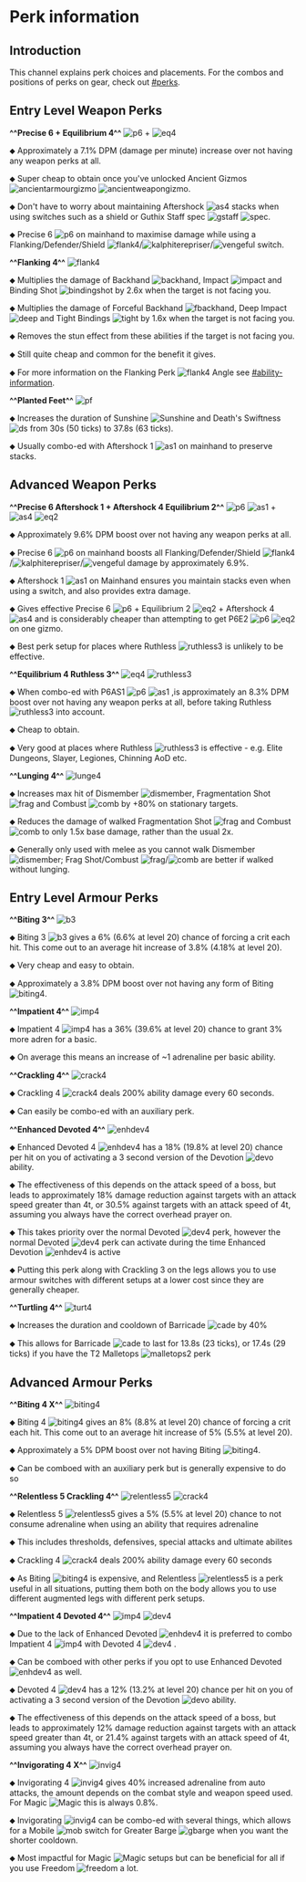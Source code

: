 # Perk information
## Introduction


This channel explains perk choices and placements. For the combos and positions of perks on gear, check out [#perks](../../getting-started/perks).


## Entry Level Weapon Perks


**^^Precise 6 + Equilibrium 4^^** <img title="p6" class="d-emoji" alt="p6" src="https://cdn.discordapp.com/emojis/712073088769982475.png?v=1"> + <img title="eq4" class="d-emoji" alt="eq4" src="https://cdn.discordapp.com/emojis/712073088589627505.png?v=1">

⬥ Approximately a 7.1% DPM (damage per minute) increase over not having any weapon perks at all.

⬥ Super cheap to obtain once you've unlocked Ancient Gizmos <img title="ancientarmourgizmo" class="d-emoji" alt="ancientarmourgizmo" src="https://cdn.discordapp.com/emojis/697405383769194516.png?v=1"> <img title="ancientweapongizmo" class="d-emoji" alt="ancientweapongizmo" src="https://cdn.discordapp.com/emojis/697405383752548382.png?v=1">.

⬥ Don't have to worry about maintaining Aftershock <img title="as4" class="d-emoji" alt="as4" src="https://cdn.discordapp.com/emojis/712074245202772009.png?v=1"> stacks when using switches such as a shield or Guthix Staff spec <img title="gstaff" class="d-emoji" alt="gstaff" src="https://cdn.discordapp.com/emojis/513203008608141314.png?v=1"> <img title="spec" class="d-emoji" alt="spec" src="https://cdn.discordapp.com/emojis/537340400273195028.png?v=1">.

⬥ Precise 6 <img title="p6" class="d-emoji" alt="p6" src="https://cdn.discordapp.com/emojis/712073088769982475.png?v=1"> on mainhand to maximise damage while using a Flanking/Defender/Shield <img title="flank4" class="d-emoji" alt="flank4" src="https://cdn.discordapp.com/emojis/712073088296157185.png?v=1">/<img title="kalphiterepriser" class="d-emoji" alt="kalphiterepriser" src="https://cdn.discordapp.com/emojis/643846849362657280.png?v=1">/<img title="vengeful" class="d-emoji" alt="vengeful" src="https://cdn.discordapp.com/emojis/583430259110576140.png?v=1"> switch.


**^^Flanking 4^^** <img title="flank4" class="d-emoji" alt="flank4" src="https://cdn.discordapp.com/emojis/712073088296157185.png?v=1">

⬥ Multiplies the damage of Backhand <img title="backhand" class="d-emoji" alt="backhand" src="https://cdn.discordapp.com/emojis/535532854302605333.png?v=1">, Impact <img title="impact" class="d-emoji" alt="impact" src="https://cdn.discordapp.com/emojis/535533809655873556.png?v=1"> and Binding Shot <img title="bindingshot" class="d-emoji" alt="bindingshot" src="https://cdn.discordapp.com/emojis/535541306563231790.png?v=1"> by 2.6x when the target is not facing you.

⬥ Multiplies the damage of Forceful Backhand <img title="fbackhand" class="d-emoji" alt="fbackhand" src="https://cdn.discordapp.com/emojis/535532879346794516.png?v=1">, Deep Impact <img title="deep" class="d-emoji" alt="deep" src="https://cdn.discordapp.com/emojis/535533833139912724.png?v=1"> and Tight Bindings <img title="tight" class="d-emoji" alt="tight" src="https://cdn.discordapp.com/emojis/535541275957657600.png?v=1"> by 1.6x when the target is not facing you.

⬥ Removes the stun effect from these abilities if the target is not facing you.

⬥ Still quite cheap and common for the benefit it gives.

⬥ For more information on the Flanking Perk <img title="flank4" class="d-emoji" alt="flank4" src="https://cdn.discordapp.com/emojis/712073088296157185.png?v=1"> Angle see [#ability-information](../../miscellaneous-information/ability-information).


**^^Planted Feet^^** <img title="pf" class="d-emoji" alt="pf" src="https://cdn.discordapp.com/emojis/689501925770919981.png?v=1">

⬥ Increases the duration of Sunshine <img title="Sunshine" class="d-emoji" alt="Sunshine" src="https://cdn.discordapp.com/emojis/583430011948630016.png?v=1"> and Death's Swiftness <img title="ds" class="d-emoji" alt="ds" src="https://cdn.discordapp.com/emojis/535541258924326912.png?v=1"> from 30s (50 ticks) to 37.8s (63 ticks).

⬥ Usually combo-ed with Aftershock 1 <img title="as1" class="d-emoji" alt="as1" src="https://cdn.discordapp.com/emojis/689502339891331093.png?v=1"> on mainhand to preserve stacks.


## Advanced Weapon Perks


**^^Precise 6 Aftershock 1 + Aftershock 4 Equilibrium 2^^** <img title="p6" class="d-emoji" alt="p6" src="https://cdn.discordapp.com/emojis/712073088769982475.png?v=1"> <img title="as1" class="d-emoji" alt="as1" src="https://cdn.discordapp.com/emojis/689502339891331093.png?v=1"> + <img title="as4" class="d-emoji" alt="as4" src="https://cdn.discordapp.com/emojis/712074245202772009.png?v=1"> <img title="eq2" class="d-emoji" alt="eq2" src="https://cdn.discordapp.com/emojis/689502258424971564.png?v=1">

⬥ Approximately 9.6% DPM boost over not having any weapon perks at all.

⬥ Precise 6 <img title="p6" class="d-emoji" alt="p6" src="https://cdn.discordapp.com/emojis/712073088769982475.png?v=1"> on mainhand boosts all Flanking/Defender/Shield <img title="flank4" class="d-emoji" alt="flank4" src="https://cdn.discordapp.com/emojis/712073088296157185.png?v=1">/<img title="kalphiterepriser" class="d-emoji" alt="kalphiterepriser" src="https://cdn.discordapp.com/emojis/643846849362657280.png?v=1">/<img title="vengeful" class="d-emoji" alt="vengeful" src="https://cdn.discordapp.com/emojis/583430259110576140.png?v=1"> damage by approximately 6.9%.

⬥ Aftershock 1 <img title="as1" class="d-emoji" alt="as1" src="https://cdn.discordapp.com/emojis/689502339891331093.png?v=1"> on Mainhand ensures you maintain stacks even when using a switch, and also provides extra damage.

⬥ Gives effective Precise 6 <img title="p6" class="d-emoji" alt="p6" src="https://cdn.discordapp.com/emojis/712073088769982475.png?v=1"> + Equilibrium 2 <img title="eq2" class="d-emoji" alt="eq2" src="https://cdn.discordapp.com/emojis/689502258424971564.png?v=1"> + Aftershock 4 <img title="as4" class="d-emoji" alt="as4" src="https://cdn.discordapp.com/emojis/712074245202772009.png?v=1"> and is considerably cheaper than attempting to get P6E2 <img title="p6" class="d-emoji" alt="p6" src="https://cdn.discordapp.com/emojis/712073088769982475.png?v=1"> <img title="eq2" class="d-emoji" alt="eq2" src="https://cdn.discordapp.com/emojis/689502258424971564.png?v=1"> on one gizmo.

⬥ Best perk setup for places where Ruthless <img title="ruthless3" class="d-emoji" alt="ruthless3" src="https://cdn.discordapp.com/emojis/712244800572883025.png?v=1"> is unlikely to be effective.


**^^Equilibrium 4 Ruthless 3^^** <img title="eq4" class="d-emoji" alt="eq4" src="https://cdn.discordapp.com/emojis/712073088589627505.png?v=1"> <img title="ruthless3" class="d-emoji" alt="ruthless3" src="https://cdn.discordapp.com/emojis/712244800572883025.png?v=1">

⬥ When combo-ed with P6AS1 <img title="p6" class="d-emoji" alt="p6" src="https://cdn.discordapp.com/emojis/712073088769982475.png?v=1"> <img title="as1" class="d-emoji" alt="as1" src="https://cdn.discordapp.com/emojis/689502339891331093.png?v=1"> ,is approximately an 8.3% DPM boost over not having any weapon perks at all, before taking Ruthless <img title="ruthless3" class="d-emoji" alt="ruthless3" src="https://cdn.discordapp.com/emojis/712244800572883025.png?v=1"> into account.

⬥ Cheap to obtain.

⬥ Very good at places where Ruthless <img title="ruthless3" class="d-emoji" alt="ruthless3" src="https://cdn.discordapp.com/emojis/712244800572883025.png?v=1"> is effective - e.g. Elite Dungeons, Slayer, Legiones, Chinning AoD etc.


**^^Lunging 4^^** <img title="lunge4" class="d-emoji" alt="lunge4" src="https://cdn.discordapp.com/emojis/736522494315593759.png?v=1">

⬥ Increases max hit of Dismember <img title="dismember" class="d-emoji" alt="dismember" src="https://cdn.discordapp.com/emojis/535532879376023572.png?v=1">, Fragmentation Shot <img title="frag" class="d-emoji" alt="frag" src="https://cdn.discordapp.com/emojis/535541273755385885.png?v=1"> and Combust <img title="comb" class="d-emoji" alt="comb" src="https://cdn.discordapp.com/emojis/535533833098100745.png?v=1"> by +80% on stationary targets.

⬥ Reduces the damage of walked Fragmentation Shot <img title="frag" class="d-emoji" alt="frag" src="https://cdn.discordapp.com/emojis/535541273755385885.png?v=1"> and Combust <img title="comb" class="d-emoji" alt="comb" src="https://cdn.discordapp.com/emojis/535533833098100745.png?v=1"> to only 1.5x base damage, rather than the usual 2x.

⬥ Generally only used with melee as you cannot walk Dismember <img title="dismember" class="d-emoji" alt="dismember" src="https://cdn.discordapp.com/emojis/535532879376023572.png?v=1">; Frag Shot/Combust <img title="frag" class="d-emoji" alt="frag" src="https://cdn.discordapp.com/emojis/535541273755385885.png?v=1">/<img title="comb" class="d-emoji" alt="comb" src="https://cdn.discordapp.com/emojis/535533833098100745.png?v=1"> are better if walked without lunging.


## Entry Level Armour Perks


**^^Biting 3^^** <img title="b3" class="d-emoji" alt="b3" src="https://cdn.discordapp.com/emojis/689502516874051590.png?v=1">

⬥ Biting 3 <img title="b3" class="d-emoji" alt="b3" src="https://cdn.discordapp.com/emojis/689502516874051590.png?v=1"> gives a 6% (6.6% at level 20) chance of forcing a crit each hit. This come out to an average hit increase of 3.8% (4.18% at level 20).

⬥ Very cheap and easy to obtain.

⬥ Approximately a 3.8% DPM boost over not having any form of Biting <img title="biting4" class="d-emoji" alt="biting4" src="https://cdn.discordapp.com/emojis/712073087809617931.png?v=1">.


**^^Impatient 4^^** <img title="imp4" class="d-emoji" alt="imp4" src="https://cdn.discordapp.com/emojis/712073088204013640.png?v=1">

⬥ Impatient 4 <img title="imp4" class="d-emoji" alt="imp4" src="https://cdn.discordapp.com/emojis/712073088204013640.png?v=1"> has a 36% (39.6% at level 20) chance to grant 3% more adren for a basic.

⬥ On average this means an increase of ~1 adrenaline per basic ability.


**^^Crackling 4^^** <img title="crack4" class="d-emoji" alt="crack4" src="https://cdn.discordapp.com/emojis/712073087662686249.png?v=1">

⬥ Crackling 4 <img title="crack4" class="d-emoji" alt="crack4" src="https://cdn.discordapp.com/emojis/712073087662686249.png?v=1"> deals 200% ability damage every 60 seconds.

⬥ Can easily be combo-ed with an auxiliary perk.


**^^Enhanced Devoted 4^^** <img title="enhdev4" class="d-emoji" alt="enhdev4" src="https://cdn.discordapp.com/emojis/712073087507628035.png?v=1">

⬥ Enhanced Devoted 4 <img title="enhdev4" class="d-emoji" alt="enhdev4" src="https://cdn.discordapp.com/emojis/712073087507628035.png?v=1"> has a 18% (19.8% at level 20) chance per hit on you of activating a 3 second version of the Devotion <img title="devo" class="d-emoji" alt="devo" src="https://cdn.discordapp.com/emojis/513190158728953857.png?v=1"> ability.

⬥ The effectiveness of this depends on the attack speed of a boss, but leads to approximately 18% damage reduction against targets with an attack speed greater than 4t, or 30.5% against targets with an attack speed of 4t, assuming you always have the correct overhead prayer on.

⬥ This takes priority over the normal Devoted <img title="dev4" class="d-emoji" alt="dev4" src="https://cdn.discordapp.com/emojis/712073087713280033.png?v=1"> perk, however the normal Devoted <img title="dev4" class="d-emoji" alt="dev4" src="https://cdn.discordapp.com/emojis/712073087713280033.png?v=1"> perk can activate during the time Enhanced Devotion <img title="enhdev4" class="d-emoji" alt="enhdev4" src="https://cdn.discordapp.com/emojis/712073087507628035.png?v=1"> is active

⬥ Putting this perk along with Crackling 3 on the legs allows you to use armour switches with different setups at a lower cost since they are generally cheaper.


**^^Turtling 4^^** <img title="turt4" class="d-emoji" alt="turt4" src="https://cdn.discordapp.com/emojis/712073737377284146.png?v=1">

⬥ Increases the duration and cooldown of Barricade <img title="cade" class="d-emoji" alt="cade" src="https://cdn.discordapp.com/emojis/535541306353778689.png?v=1"> by 40%

⬥ This allows for Barricade <img title="cade" class="d-emoji" alt="cade" src="https://cdn.discordapp.com/emojis/535541306353778689.png?v=1"> to last for 13.8s (23 ticks), or 17.4s (29 ticks) if you have the T2 Malletops <img title="malletops2" class="d-emoji" alt="malletops2" src="https://cdn.discordapp.com/emojis/690136116900266075.png?v=1"> perk


## Advanced Armour Perks


**^^Biting 4 X^^** <img title="biting4" class="d-emoji" alt="biting4" src="https://cdn.discordapp.com/emojis/712073087809617931.png?v=1">

⬥ Biting 4 <img title="biting4" class="d-emoji" alt="biting4" src="https://cdn.discordapp.com/emojis/712073087809617931.png?v=1"> gives an 8% (8.8% at level 20) chance of forcing a crit each hit. This come out to an average hit increase of 5% (5.5% at level 20).

⬥ Approximately a 5% DPM boost over not having Biting <img title="biting4" class="d-emoji" alt="biting4" src="https://cdn.discordapp.com/emojis/712073087809617931.png?v=1">.

⬥ Can be comboed with an auxiliary perk but is generally expensive to do so


**^^Relentless 5 Crackling 4^^** <img title="relentless5" class="d-emoji" alt="relentless5" src="https://cdn.discordapp.com/emojis/712244800920748092.png?v=1"> <img title="crack4" class="d-emoji" alt="crack4" src="https://cdn.discordapp.com/emojis/712073087662686249.png?v=1">

⬥ Relentless 5 <img title="relentless5" class="d-emoji" alt="relentless5" src="https://cdn.discordapp.com/emojis/712244800920748092.png?v=1"> gives a 5% (5.5% at level 20) chance to not consume adrenaline when using an ability that requires adrenaline

⬥ This includes thresholds, defensives, special attacks and ultimate abilites

⬥ Crackling 4 <img title="crack4" class="d-emoji" alt="crack4" src="https://cdn.discordapp.com/emojis/712073087662686249.png?v=1"> deals 200% ability damage every 60 seconds

⬥ As Biting <img title="biting4" class="d-emoji" alt="biting4" src="https://cdn.discordapp.com/emojis/712073087809617931.png?v=1"> is expensive, and Relentless <img title="relentless5" class="d-emoji" alt="relentless5" src="https://cdn.discordapp.com/emojis/712244800920748092.png?v=1"> is a perk useful in all situations, putting them both on the body allows you to use different augmented legs with different perk setups.


**^^Impatient 4 Devoted 4^^** <img title="imp4" class="d-emoji" alt="imp4" src="https://cdn.discordapp.com/emojis/712073088204013640.png?v=1"> <img title="dev4" class="d-emoji" alt="dev4" src="https://cdn.discordapp.com/emojis/712073087713280033.png?v=1">

⬥ Due to the lack of Enhanced Devoted <img title="enhdev4" class="d-emoji" alt="enhdev4" src="https://cdn.discordapp.com/emojis/712073087507628035.png?v=1"> it is preferred to combo Impatient 4 <img title="imp4" class="d-emoji" alt="imp4" src="https://cdn.discordapp.com/emojis/712073088204013640.png?v=1"> with Devoted 4 <img title="dev4" class="d-emoji" alt="dev4" src="https://cdn.discordapp.com/emojis/712073087713280033.png?v=1"> .

⬥ Can be comboed with other perks if you opt to use Enhanced Devoted <img title="enhdev4" class="d-emoji" alt="enhdev4" src="https://cdn.discordapp.com/emojis/712073087507628035.png?v=1"> as well.

⬥ Devoted 4 <img title="dev4" class="d-emoji" alt="dev4" src="https://cdn.discordapp.com/emojis/712073087713280033.png?v=1"> has a 12% (13.2% at level 20) chance per hit on you of activating a 3 second version of the Devotion <img title="devo" class="d-emoji" alt="devo" src="https://cdn.discordapp.com/emojis/513190158728953857.png?v=1"> ability.

⬥ The effectiveness of this depends on the attack speed of a boss, but leads to approximately 12% damage reduction against targets with an attack speed greater than 4t, or 21.4% against targets with an attack speed of 4t, assuming you always have the correct overhead prayer on.


**^^Invigorating 4 X^^** <img title="invig4" class="d-emoji" alt="invig4" src="https://cdn.discordapp.com/emojis/712073087859949570.png?v=1">

⬥ Invigorating 4 <img title="invig4" class="d-emoji" alt="invig4" src="https://cdn.discordapp.com/emojis/712073087859949570.png?v=1"> gives 40% increased adrenaline from auto attacks, the amount depends on the combat style and weapon speed used. For Magic <img title="Magic" class="d-emoji" alt="Magic" src="https://cdn.discordapp.com/emojis/689504724159823906.png?v=1"> this is always 0.8%.

⬥ Invigorating <img title="invig4" class="d-emoji" alt="invig4" src="https://cdn.discordapp.com/emojis/712073087859949570.png?v=1"> can be combo-ed with several things, which allows for a Mobile <img title="mob" class="d-emoji" alt="mob" src="https://cdn.discordapp.com/emojis/689501908628799488.png?v=1"> switch for Greater Barge <img title="gbarge" class="d-emoji" alt="gbarge" src="https://cdn.discordapp.com/emojis/535532879250456578.png?v=1"> when you want the shorter cooldown.

⬥ Most impactful for Magic <img title="Magic" class="d-emoji" alt="Magic" src="https://cdn.discordapp.com/emojis/689504724159823906.png?v=1"> setups but can be beneficial for all if you use Freedom <img title="freedom" class="d-emoji" alt="freedom" src="https://cdn.discordapp.com/emojis/535541258240786434.png?v=1"> a lot.






